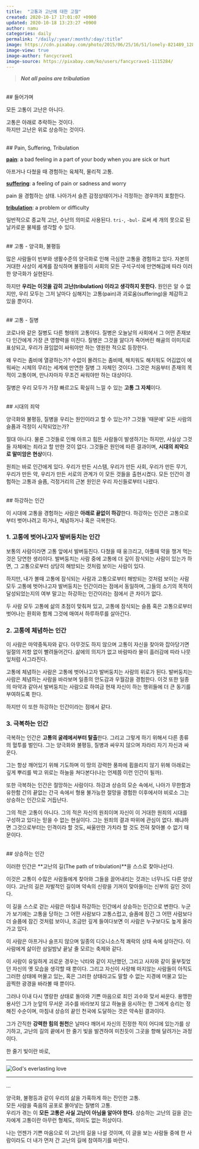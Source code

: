 ```yaml
---
title:  "고통과 고난에 대한 고찰"
created: 2020-10-17 17:01:07 +0900
updated: 2020-10-18 13:23:27 +0900
author: namu
categories: daily
permalink: "/daily/:year/:month/:day/:title"
image: https://cdn.pixabay.com/photo/2015/06/25/16/51/lonely-821489_1280.jpg
image-view: true
image-author: fancycrave1
image-source: https://pixabay.com/ko/users/fancycrave1-1115284/
---
```


> **_Not all pains are tribulation_**

<br>
## 들어가며

모든 고통이 고난은 아니다.

고통은 아래로 추락하는 것이다.<br>
하지만 고난은 위로 상승하는 것이다.

<br>
## Pain, Suffering, Tribulation

[**pain**](https://dictionary.cambridge.org/dictionary/english-korean/pain):
a bad feeling in a part of your body when you are sick or hurt

아프거나 다쳤을 때 경험하는 육체적, 물리적 고통.

[**suffering**](https://dictionary.cambridge.org/dictionary/english-korean/suffering):
a feeling of pain or sadness and worry

pain 을 경험하는 상태. 나아가서 슬픈 감정상태이거나 걱정하는 경우까지 포함한다.

[**tribulation**](https://dictionary.cambridge.org/dictionary/english/tribulation):
a problem or difficulty

일반적으로 종교적 고난, 수난의 의미로 사용된다. ```tri-```, ```-bul-``` 로써 세 개의 못으로 된 날카로운 물체를 생각할 수 있다.

<br>
## 고통 - 양극화, 불평등

많은 사람들이 빈부와 생활수준의 양극화로 인해 극심한 고통을 경험하고 있다.
자본의 거대한 사상이 세계를 잠식하며 불평등이 사회의 모든 구석구석에 만연해감에 따라 이러한 양극화가 실현된다.

하지만 **우리는 이것을 감히 고난(tribulation) 이라고 생각하지 못한다.**
원인은 알 수 없지만, 우리 모두는 그저 날마다 심해지는 고통(pain)과 괴로움(suffering)을 체감하고 있을 뿐이다.

<br>
## 고통 - 질병

코로나와 같은 질병도 다른 형태의 고통이다.
질병은 오늘날의 사회에서 그 어떤 존재보다 인간에게 가장 큰 영향력을 미친다.
질병은 그것을 앓다가 죽어버린 해골의 이미지로 표상되고,
우리가 끊임없이 싸워야만 하는 영원한 적으로 등장한다.

왜 우리는 좀비에 열광하는가?
수없이 몰려드는 좀비떼, 해치워도 해치워도 어김없이 에워싸는 시체의 무리는 세계에 만연한 질병 그 자체인 것이다.
그것은 처음부터 존재의 목적이 고통이며, 만나자마자 무조건 싸워야만 하는 대상이다.

질병은 우리 모두가 가장 빠르고도 확실히 느낄 수 있는 **고통 그 자체**이다.

<br>
## 시대의 죄악

양극화와 불평등, 질병을 우리는 원인이라고 할 수 있는가?
그것들 '때문에' 모든 사람의 슬픔과 걱정이 시작되었는가?

절대 아니다.
물론 그것들로 인해 아프고 힘든 사람들이 발생하기는 하지만, 사실상 그것들 자체에는 죄라고 할 만한 것이 없다.
그것들은 원인에 따른 결과이며, **시대의 죄악으로 말미암은 현상**이다.

원죄는 바로 인간에게 있다.
우리가 만든 시스템, 우리가 만든 사회, 우리가 만든 무기, 우리가 만든 약, 우리가 만든 서로의 관계가 이 모든 것들을 출현시켰다.
모든 인간이 경험하는 고통과 슬픔, 걱정거리의 근본 원인은 우리 자신들로부터 나왔다.

<br>
## 하강하는 인간

이 시대에 고통을 경험하는 사람은 **아래로 끝없이 하강**한다.
하강하는 인간은 고통으로부터 벗어나려고 하거나, 체념하거나 혹은 극복한다.

### 1. 고통에 벗어나고자 발버둥치는 인간

보통의 사람이라면 고통 앞에서 발버둥친다. 다쳤을 때 웅크리고, 아플때 약을 챙겨 먹는것은 당연한 생리이다.
발버둥치는 사람 중에 고통에 더 깊이 잠식되는 사람이 있는가 하면, 그 고통으로부터 상당히 해방되는 것처럼 보이는 사람이 있다.

하지만, 내가 볼때 고통에 잠식되는 사람과 고통으로부터 해방되는 것처럼 보이는 사람 모두 고통에 벗어나고자 발버둥치는 인간이라는 점에서 동일하며,
그들의 소기의 목적이 달성되었는지의 여부 말고는 하강하는 인간이라는 점에서 큰 차이가 없다.

두 사람 모두 고통에 삶의 초점이 맞춰져 있고, 고통에 잠식되는 슬픔 혹은 고통으로부터 벗어나는 환희와 함께 그것에 매여서 하루하루를 살아간다.

### 2. 고통에 체념하는 인간

이 사람은 마약중독자와 같다.
아무것도 하지 않으며 고통이 자신을 찾아와 잡아당기면 일절의 저항 없이 빨려들어간다.
삶에의 의지가 없고 바람따라 물이 흘러감에 따라 나뭇잎처럼 사그라진다.

고통에 체념하는 사람은 고통에 벗어나고자 발버둥치는 사람의 위로가 된다.
발버둥치는 사람은 체념하는 사람을 바라보며 일종의 안도감과 우월감을 경험한다.
이것 또한 일종의 마약과 같아서 발버둥치는 사람으로 하여금 현재 자신이 하는 행위들에 더 큰 동기를 부여하도록 한다.

하지만 이 또한 하강하는 인간이라는 점에서 같다.

### 3. 극복하는 인간

극복하는 인간은 **고통의 굴레에서부터 탈출**한다.
그리고 그렇게 하기 위해서 다른 종류의 혈투를 벌인다.
그는 양극화와 불평등, 질병과 싸우지 않으며 차라리 자기 자신과 싸운다.

그는 항상 깨어있기 위해 기도하며 이 땅의 강력한 풍파에 휩쓸리지 않기 위해
아래로는 깊게 뿌리를 박고 위로는 하늘을 쳐다본다(나는 언제쯤 이런 인간이 될까).

또한 극복하는 인간은 절망하는 사람이다.
하강과 상승의 모순 속에서, 나아가 무한함과 유한함 간의 끝없는 간극 속에서 형용 불가능한 절망을 경험한 이후에서야
비로소 그는 상승하는 인간으로 거듭난다.

그의 적은 고통이 아니다.
그의 적은 자신의 원죄이며 자신이 이 거대한 원죄의 시대를 구성하고 있다는 믿을 수 없는 현실이다.
그는 원죄의 결과 따위에 관심이 없다. 왜냐하면 그것으로부터는 인격이라 할 것도, 싸울만한 가치라 할 것도 전혀 찾아볼 수 없기 때문이다.

<br>
## 상승하는 인간

이러한 인간은 **고난의 길(The path of tribulation)**을 스스로 찾아나선다.

이것은 고통이 수많은 사람들에게 찾아와 그들을 끌어내리는 것과는 너무나도 다른 양상이다.
고난의 길은 자발적인 길이며 약속의 신랑을 기꺼이 맞아들이는 신부의 길인 것이다.

이 길을 스스로 걷는 사람은 마침내 하강하는 인간에서 상승하는 인간으로 변한다.
누군가 보기에는 고통을 당하는 그 어떤 사람보다 고통스럽고, 슬픔에 잠긴 그 어떤 사람보다 더 슬픔에 잠긴 것처럼 보이나,
조금만 깊게 들여다보면 이 사람은 누구보다도 높게 올라가고 있다.

이 사람은 아프거나 슬프지 않으며 일종의 디오니소스적 쾌락의 상태 속에 살아간다.
이 사람에게 삶이란 삼일밤낮 끝날 줄 모르는 축제와 같다.

이 사람이 유일하게 괴로운 경우는 낙타와 같이 지난했던, 그리고 사자와 같이 울부짖었던 자신의 옛 모습을 생각할 때 뿐이다.
그리고 자신이 사랑해 마지않는 사람들이 아직도 그러한 상태에 머물고 있는,
혹은 그러한 상태라고도 말할 수 없는 지경에 머물고 있는 끔찍한 광경을 바라볼 때 뿐이다.

그러나 이내 다시 명랑한 상태로 돌아와 기쁜 마음으로 죄인 괴수와 맞서 싸운다.
용맹한 용사인 그가 눈앞의 무서운 괴수를 바라보지 않고 하늘을 응시하는 한 그에게 승리는 정해진 수순이며,
마침내 상승의 끝인 천국에 도달하는 것은 약속된 결과이다.

그가 간직한 **강력한 힘의 원천**은 날마다 깨어서 자신의 진정한 적이 어디에 있는가를 상기하고,
고난의 길의 끝에서 한 줄기 빛을 발견하여 미친듯이 그곳을 향해 달려가는 과정이다.

한 줄기 빛이란 바로,

---

![God's everlasting love](https://daesungra.github.io/namu/assets/post-img/gods_everlasting_love.png)

---

...

양극화, 불평등과 같이 우리의 삶을 가혹하게 하는 잔인한 고통.<br>
모든 사람을 죽음의 공포로 몰아넣는 질병의 고통.<br>
우리가 겪는 이 **모든 고통은 사실 고난이 아님을 알아야 한다.**
상승하는 고난의 길을 걷는 자에게 고통이란 아무런 형체도, 의미도 없는 허상이다.

나는 언젠가 기쁜 마음으로 이 고난의 길을 나설 것이며,
이 글을 보는 사람들 중에 한 사람이라도 더 내가 먼저 간 고난의 길에 참여하기를 바란다.
